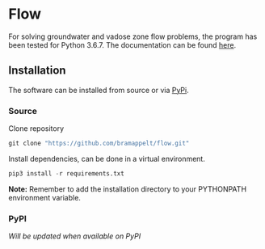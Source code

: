 # Flow

For solving groundwater and vadose zone flow problems, the program has been tested for Python 3.6.7.
The documentation can be found [here](https://bramappelt.github.io/flow/).

## Installation

The software can be installed from source or via [PyPi]("https://pypi.org").

### Source

Clone repository

```cl
git clone "https://github.com/bramappelt/flow.git"
```

Install dependencies, can be done in a virtual environment.

```cl
pip3 install -r requirements.txt
```

**Note:** Remember to add the installation directory to your PYTHONPATH environment variable.

### PyPI

*Will be updated when available on PyPI*
